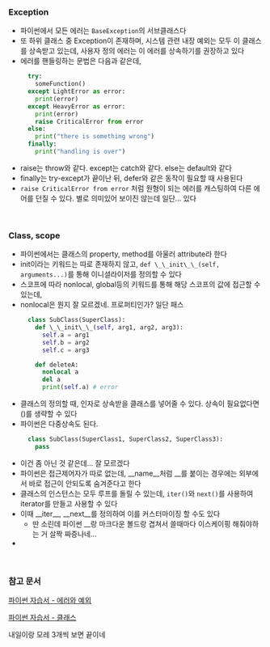 ### Exception
* 파이썬에서 모든 에러는 `BaseException`의 서브클래스다
* 또 하위 클래스 중 Exception이 존재하며, 시스템 관련 내장 예외는 모두 이 클래스를 상속받고 있는데, 사용자 정의 에러는 이 에러를 상속하기를 권장하고 있다
* 에러를 핸들링하는 문법은 다음과 같은데,
  ```python
    try:
      someFunction()
    except LightError as error:
      print(error)
    except HeavyError as error:
      print(error)
      raise CriticalError from error
    else:
      print("there is something wrong")
    finally:
      print("handling is over")
  ```
* raise는 throw와 같다. except는 catch와 같다. else는 default와 같다
* finally는 try-except가 끝이난 뒤, defer와 같은 동작이 필요할 때 사용된다
* `raise CriticalError from error` 처럼 원형이 되는 에러를 캐스팅하여 다른 에어를 던질 수 있다. 별로 의미있어 보이진 않는데 일단... 있다


<br>


### Class, scope
* 파이썬에서는 클래스의 property, method를 아울러 attribute라 한다
* init이라는 키워드는 따로 존재하지 않고, `def \_\_init\_\_(self, arguments...)`를 통해 이니셜라이저를 정의할 수 있다
* 스코프에 따라 nonlocal, global등의 키워드를 통해 해당 스코프의 값에 접근할 수 있는데,
* nonlocal은 뭔지 잘 모르겠네. 프로퍼티인가? 일단 패스
  ```python
    class SubClass(SuperClass):
      def \_\_init\_\_(self, arg1, arg2, arg3):
        self.a = arg1
        self.b = arg2
        self.c = arg3

      def deleteA:
        nonlocal a
        del a
        print(self.a) # error
  ```
* 클래스의 정의할 때, 인자로 상속받을 클래스를 넣어줄 수 있다. 상속이 필요없다면 ()를 생략할 수 있다
* 파이썬은 다중상속도 된다.
  ```python
    class SubClass(SuperClass1, SuperClass2, SuperClass3):
      pass
  ```
* 이건 좀 아닌 것 같은데... 잘 모르겠다
* 파이썬은 접근제어자가 따로 없는데, \_\_name\_\_처럼 __를 붙이는 경우에는 외부에서 바로 접근이 안되도록 숨겨준다고 한다
* 클래스의 인스턴스는 모두 루프를 돌릴 수 있는데, `iter()`와 `next()`를 사용하여 iterator를 만들고 사용할 수 있다
* 이때 \_\_iter\_\_, \_\_next\_\_를 정의하여 이를 커스터마이징 할 수도 있다
  * 딴 소린데 파이썬 __랑 마크다운 볼드랑 겹쳐서 쓸때마다 이스케이핑 해줘야하는 거 살짝 짜증나네...
* 


<br>


### 참고 문서

[파이썬 자습서 - 에러와 예외](https://docs.python.org/ko/3/tutorial/errors.html)

[파이썬 자습서 - 클래스](https://docs.python.org/ko/3/tutorial/classes.html)


내일이랑 모레 3개씩 보면 끝이네
